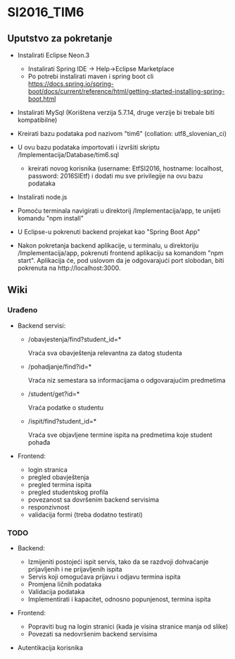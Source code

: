 # SI2016_TIM6


## Uputstvo za pokretanje

* Instalirati Eclipse Neon.3
    *   Instalirati Spring IDE -> Help->Eclipse Marketplace
    *   Po potrebi instalirati maven i spring boot cli https://docs.spring.io/spring-boot/docs/current/reference/html/getting-started-installing-spring-boot.html
    
*   Instalirati MySql (Korištena verzija 5.7.14, druge verzije bi trebale biti kompatibilne)

*   Kreirati bazu podataka pod nazivom "tim6" (collation: utf8_slovenian_ci)

*   U ovu bazu podataka importovati i izvršiti skriptu /Implementacija/Database/tim6.sql
    * kreirati novog korisnika (username: EtfSI2016, hostname: localhost, password: 2016SIEtf) i dodati mu sve  privilegije na ovu bazu podataka
    
* Instalirati node.js

* Pomoću terminala navigirati u direktorij /Implementacija/app, te unijeti komandu "npm install"

* U Eclipse-u pokrenuti backend projekat kao "Spring Boot App"

* Nakon pokretanja backend aplikacije, u terminalu, u direktoriju /Implementacija/app, pokrenuti frontend aplikaciju sa komandom "npm start". Aplikacija će, pod uslovom da je odgovarajući port slobodan, biti pokrenuta na http://localhost:3000.

## Wiki

### Urađeno

* Backend servisi:
	* /obavjestenja/find?student_id=*
	
    	Vraća sva obavještenja relevantna za datog studenta
        
    * /pohadjanje/find?id=*
	
    	Vraća niz semestara sa informacijama o odgovarajućim predmetima
        
    * /student/get?id=*
	
    	Vraća podatke o studentu
        
    * /ispit/find?student_id=*
	
    	Vraća sve objavljene termine ispita na predmetima koje student pohađa

* Frontend:
	* login stranica
	* pregled obavještenja
	* pregled termina ispita
	* pregled studentskog profila
	* povezanost sa dovršenim backend servisima
	* responzivnost
	* validacija formi (treba dodatno testirati)
        
### TODO

* Backend:
	* Izmijeniti postojeći ispit servis, tako da se razdvoji dohvaćanje prijavljenih i ne prijavljenih ispita
	* Servis koji omogućava prijavu i odjavu termina ispita
	* Promjena ličnih podataka
	* Validacija podataka
	* Implementirati i kapacitet, odnosno popunjenost, termina ispita 

* Frontend:
	* Popraviti bug na login stranici (kada je visina stranice manja od slike)
	* Povezati sa nedovršenim backend servisima

* Autentikacija korisnika